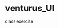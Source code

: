 # venturus_UI
class exercise


[](https://github.com/wagarcdev/venturus_UI/blob/master/blob/telaventurus.png)
